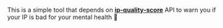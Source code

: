 This is a simple tool that depends on [**ip-quality-score**](https://www.ipqualityscore.com/) API to warn you if your IP is bad for your mental health 🧠       
